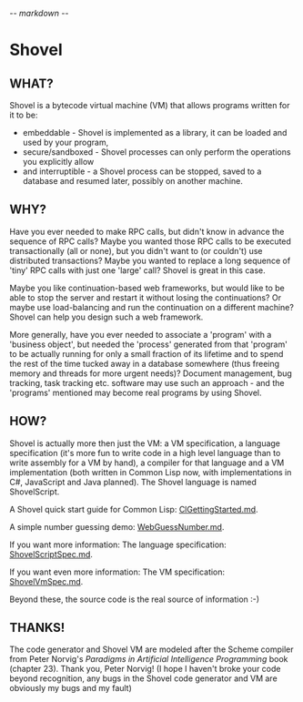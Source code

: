 -*- markdown -*-

# Shovel

## WHAT?

Shovel is a bytecode virtual machine (VM) that allows programs written
for it to be:

 * embeddable - Shovel is implemented as a library, it can be loaded
   and used by your program,
 * secure/sandboxed - Shovel processes can only perform the operations
   you explicitly allow
 * and interruptible - a Shovel process can be stopped, saved to a
   database and resumed later, possibly on another machine.

## WHY?

Have you ever needed to make RPC calls, but didn't know in advance the
sequence of RPC calls? Maybe you wanted those RPC calls to be executed
transactionally (all or none), but you didn't want to (or couldn't)
use distributed transactions? Maybe you wanted to replace a long
sequence of 'tiny' RPC calls with just one 'large' call? Shovel is
great in this case.

Maybe you like continuation-based web frameworks, but would like to be
able to stop the server and restart it without losing the
continuations? Or maybe use load-balancing and run the continuation on
a different machine? Shovel can help you design such a web framework.

More generally, have you ever needed to associate a 'program' with a
'business object', but needed the 'process' generated from that
'program' to be actually running for only a small fraction of its
lifetime and to spend the rest of the time tucked away in a database
somewhere (thus freeing memory and threads for more urgent needs)?
Document management, bug tracking, task tracking etc. software may use
such an approach - and the 'programs' mentioned may become real
programs by using Shovel.

## HOW?

Shovel is actually more then just the VM: a VM specification, a
language specification (it's more fun to write code in a high level
language than to write assembly for a VM by hand), a compiler for that
language and a VM implementation (both written in Common Lisp now,
with implementations in C#, JavaScript and Java planned). The Shovel
language is named ShovelScript.

A Shovel quick start guide for Common Lisp:
[ClGettingStarted.md](ClGettingStarted.md).

A simple number guessing demo: [WebGuessNumber.md](WebGuessNumber.md).

If you want more information: The language specification:
[ShovelScriptSpec.md](ShovelScriptSpec.md).

If you want even more information: The VM specification:
[ShovelVmSpec.md](ShovelVmSpec.md).

Beyond these, the source code is the real source of information :-)

## THANKS!

The code generator and Shovel VM are modeled after the Scheme compiler
from Peter Norvig's *Paradigms in Artificial Intelligence Programming*
book (chapter 23). Thank you, Peter Norvig! (I hope I haven't broke
your code beyond recognition, any bugs in the Shovel code generator
and VM are obviously my bugs and my fault)

